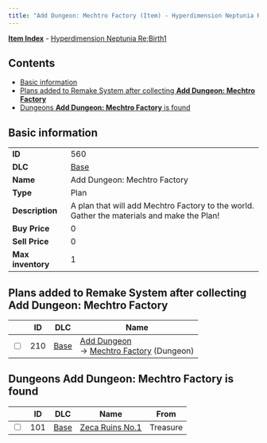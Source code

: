 ```yaml
---
title: "Add Dungeon: Mechtro Factory (Item) - Hyperdimension Neptunia Re;Birth1"
---
```


[**Item Index**](/neptunia/rb1/item/index.html) - [Hyperdimension Neptunia Re;Birth1](/neptunia/rb1)

## Contents

- [Basic information](#basic-information)
- [Plans added to Remake System after collecting **Add Dungeon: Mechtro Factory**](#plans-added-to-remake-system-after-collecting-add-dungeon-mechtro-factory)
- [Dungeons **Add Dungeon: Mechtro Factory** is found](#dungeons-add-dungeon-mechtro-factory-is-found)

## Basic information

|   |   |
| -- | -- |
| **ID** | 560 |
| **DLC** | [Base](/neptunia/rb1/dlc/1-base.html) |
| **Name** | Add Dungeon: Mechtro Factory |
| **Type** | Plan |
| **Description** | A plan that will add Mechtro Factory to the world. Gather the materials and make the Plan! |
| **Buy Price** | 0 |
| **Sell Price** | 0 |
| **Max inventory** | 1 |

## Plans added to Remake System after collecting **Add Dungeon: Mechtro Factory**

|    | ID | DLC | Name |
| -- | -- | --- | ---- |
| <input type="checkbox" id="rb1-remake-1-210" class="trackbox" /> | 210 | [Base](/neptunia/rb1/dlc/1-base.html) | [Add Dungeon](/neptunia/rb1/remake/1-210-add-dungeon.html)<br />→ [Mechtro Factory](/neptunia/rb1/dungeon/1-102-mechtro-factory.html) (Dungeon) |

## Dungeons **Add Dungeon: Mechtro Factory** is found

|    | ID | DLC | Name | From |
| -- | -- | --- | ---- | ---- |
| <input type="checkbox" id="rb1-dungeon-1-101" class="trackbox" /> | 101 | [Base](/neptunia/rb1/dlc/1-base.html) | [Zeca Ruins No.1](/neptunia/rb1/dungeon/1-101-zeca-ruins-no-1.html) | Treasure |